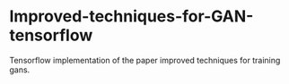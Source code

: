 # Improved-techniques-for-GAN-tensorflow
Tensorflow implementation of the paper improved techniques for training gans. 
